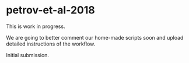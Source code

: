# petrov-et-al-2018

This is work in progress.

We are going to better comment our home-made scripts soon and upload detailed instructions of the workflow.

Initial submission.
